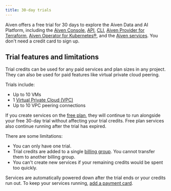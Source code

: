 ```yaml
---
title: 30-day trials
---
```


Aiven offers a free trial for 30 days to explore the Aiven Data and AI Platform, including the [Aiven Console](/docs/tools/aiven-console), [API](/docs/tools/api), [CLI](/docs/tools/cli), [Aiven Provider for Terraform](/docs/tools/terraform), [Aiven Operator for Kubernetes®](/docs/tools/kubernetes), and the [Aiven services](/docs/products/services). You don't need a credit card to sign up.

## Trial features and limitations

Trial credits can be used for any paid services and plan sizes in any project. They can
also be used for paid features like virtual private cloud peering.

Trials include:

-   Up to 10 VMs
-   1 [Virtual Private Cloud (VPC)](/docs/platform/howto/manage-vpc-peering)
-   Up to 10 VPC peering connections

If you create services on the [free plan](/docs/platform/concepts/free-plan), they will
continue to run alongside your free 30-day trial without affecting your trial credits.
Free plan services also continue running after the trial has expired.

<!-- vale off -->
There are some limitations:

-   You can only have one trial.
-   Trial credits are added to a single
    [billing group](/docs/platform/howto/use-billing-groups). You cannot transfer them to
    another billing group.
-   You can't create new services if your remaining credits would be spent too quickly.
<!-- vale on -->

Services are automatically powered down after the trial ends or your credits run out. To
keep your services running, [add a payment card](/docs/platform/howto/manage-payment-card).
